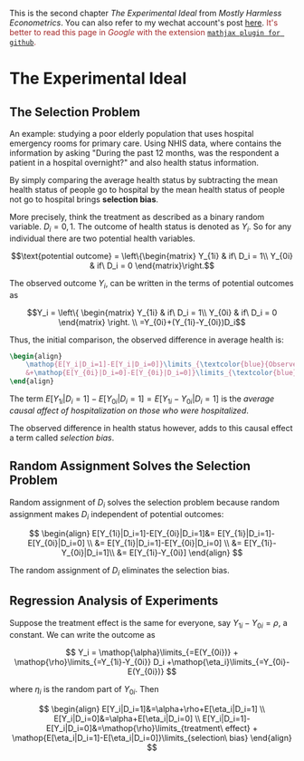 This is the second chapter *The Experimental Ideal* from *Mostly Harmless Econometrics*. You can also refer to my wechat account's post [here](https://mp.weixin.qq.com/s/ntU-3PRQWR4LuT98777-ig). <font color=Brown>It's better to read this page in *Google* with the extension [`mathjax plugin for github`](https://chromewebstore.google.com/detail/mathjax-plugin-for-github/ioemnmodlmafdkllaclgeombjnmnbima).</font>


# The Experimental Ideal
## The Selection Problem
An example: studying a poor elderly population that uses hospital emergency rooms for primary care. Using NHIS data, where contains the information by asking "During the past 12 months, was the respondent a patient in a hospital overnight?" and also health status information.

By simply comparing the average health status by subtracting the mean health status of people go to hospital by the mean health status of people not go to hospital brings **selection bias**.

More precisely, think the treatment as described as a binary random variable. $D_i = {0,1}$. The outcome of health status is denoted as $Y_i$. So for any individual there are two potential health variables.

```math
\text{potential outcome} = \left\{\begin{matrix}
Y_{1i}  & if\ D_i = 1\\
Y_{0i}  & if\ D_i = 0
\end{matrix}\right.
```

The observed outcome $Y_i$, can be written in the terms of potential outcomes as 

```math
Y_i = \left\{ \begin{matrix}
    Y_{1i} &  if\ D_i = 1\\
    Y_{0i} &  if\ D_i = 0 
\end{matrix}
\right. 
\\ =Y_{0i}+(Y_{1i}-Y_{0i})D_i
```

Thus, the initial comparison, the observed difference in average health is:

```latex
\begin{align}
    \mathop{E[Y_i|D_i=1]-E[Y_i|D_i=0]}\limits_{\textcolor{blue}{Observed\ difference\ in\ average\ health}}=& \mathop{E[Y_{1i}|D_i=1]-E[Y_{0i}|D_i=1]}\limits_{\textcolor{blue}{average\ treatment\ effect\ on\ the\ treated}} \\ 
    &+\mathop{E[Y_{0i}|D_i=0]-E[Y_{0i}|D_i=0]}\limits_{\textcolor{blue}{selection\ bias}}
\end{align}
```

The term $E[Y_{1i}|D_i=1]-E[Y_{0i}|D_i=1]=E[Y_{1i}-Y_{0i}|D_i=1]$ is the *average causal affect of hospitalization on those who were hospitalized*.

The observed difference in health status however, adds to this causal effect a term called *selection bias*.

## Random Assignment Solves the Selection Problem
Random assignment of $D_i$ solves the selection problem because random assignment makes $D_i$ independent of potential outcomes:

$$
\begin{align}
    E[Y_{1i}|D_i=1]-E[Y_{0i}|D_i=1]&= E[Y_{1i}|D_i=1]-E[Y_{0i}|D_i=0] \\
    &= E[Y_{1i}|D_i=1]-E[Y_{0i}|D_i=0] \\
    &= E[Y_{1i}-Y_{0i}|D_i=1]\\
    &= E[Y_{1i}-Y_{0i}]
\end{align}
$$

The random assignment of $D_i$ eliminates the selection bias.

## Regression Analysis of Experiments
Suppose the treatment effect is the same for everyone, say $Y_{1i}-Y_{0i}=\rho$, a constant. We can write the outcome as

$$
Y_i = \mathop{\alpha}\limits_{=E(Y_{0i})} + \mathop{\rho}\limits_{=Y_{1i}-Y_{0i}} D_i +\mathop{\eta_i}\limits_{=Y_{0i}-E(Y_{0i})}
$$

where $\eta_i$ is the random part of $Y_{0i}$. Then

$$
\begin{align}
    E[Y_i|D_i=1]&=\alpha+\rho+E[\eta_i|D_i=1] \\
    E[Y_i|D_i=0]&=\alpha+E[\eta_i|D_i=0] \\
    E[Y_i|D_i=1]-E[Y_i|D_i=0]&=\mathop{\rho}\limits_{treatment\ effect} + \mathop{E[\eta_i|D_i=1]-E[\eta_i|D_i=0]}\limits_{selection\ bias}
\end{align}
$$
